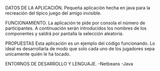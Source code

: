 
DATOS DE LA APLICACIÓN.
Pequeña aplicación hecha en java para la recreación del tipico juego del amigo invisible.

FUNCIONAMIENTO.
La aplicación te pide por consola el número de participantes.
A continuación serán introducidos los nombres de los componentes y saldrá por pantalla la selección aleatoria.

PROPUESTAS
Esta aplicación es un ejemplo del código funcionando. Lo ideal es desarrollarla de modo que solo cada uno de los jugadores sepa unicamente quién le ha tocado.

ENTORNOS DE DESARROLLO Y LENGUAJE.
-Netbeans
-Java

